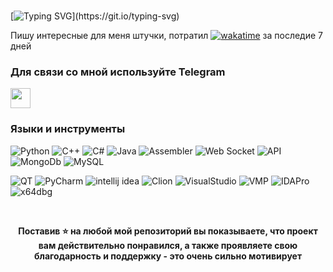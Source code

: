 ### 
[![Typing SVG](https://readme-typing-svg.herokuapp.com?color=%2336BCF7&lines=printf("Hello,+i'm+MrBonjur"))](https://git.io/typing-svg)

Пишу интересные для меня штучки, потратил  [![wakatime](https://wakatime.com/badge/user/4bde2f0f-a012-4a5c-9841-23a025273b88.svg)](https://wakatime.com/@4bde2f0f-a012-4a5c-9841-23a025273b88)  за последие 7 дней


### Для связи со мной используйте Telegram

<code><a href="https://t.me/mrbonjur"><img height="32" width="32" src="https://github.com/MrBonjur/me/raw/main/icons/Telegram.png"></a></code> 

### Языки и инструменты

![Python](https://img.shields.io/badge/Python-0a0d11?style=for-the-badge&logo=Python&logoColor=24B0FF)
![C++](https://img.shields.io/badge/C++-0a0d11?style=for-the-badge&logo=cplusplus&logoColor=24B0FF)
![C#](https://img.shields.io/badge/C%20Sharp-0a0d11?style=for-the-badge&logo=csharp&logoColor=24B0FF)
![Java](https://img.shields.io/badge/Java-0a0d11?style=for-the-badge&logo=java&logoColor=24B0FF)
![Assembler](https://img.shields.io/badge/Assembler-0a0d11?style=for-the-badge&logo=assembler&logoColor=24B0FF)
![Web Socket](https://img.shields.io/badge/Web%20Socket-0a0d11?style=for-the-badge&logo=Server&logoColor=24B0FF)
![API](https://img.shields.io/badge/API-0a0d11?style=for-the-badge&logo=Server&logoColor=24B0FF)
![MongoDb](https://img.shields.io/badge/MongoDb-0a0d11?style=for-the-badge&logo=mongodb&logoColor=24B0FF)
![MySQL](https://img.shields.io/badge/MySQL-0a0d11?style=for-the-badge&logo=MySQL&logoColor=24B0FF)

![QT](https://img.shields.io/badge/QT-0a0d11?style=for-the-badge&logo=QT&logoColor=24B0FF)
![PyCharm](https://img.shields.io/badge/PyCharm-0a0d11?style=for-the-badge&logo=PyCharm&logoColor=24B0FF)
![intellij idea](https://img.shields.io/badge/intellij%20idea-0a0d11?style=for-the-badge&logo=intellij%20idea&logoColor=24B0FF)
![Clion](https://img.shields.io/badge/Clion-0a0d11?style=for-the-badge&logo=Clion&logoColor=24B0FF)
![VisualStudio](https://img.shields.io/badge/VisualStudio-0a0d11?style=for-the-badge&logo=VisualStudio&logoColor=24B0FF)
![VMP](https://img.shields.io/badge/VMProtect-0a0d11?style=for-the-badge&logo=VMProtect&logoColor=24B0FF)
![IDAPro](https://img.shields.io/badge/IDA%20Pro-0a0d11?style=for-the-badge&logo=IDAPro&logoColor=24B0FF)
![x64dbg](https://img.shields.io/badge/x64dbg-0a0d11?style=for-the-badge&logo=x64dbg&logoColor=24B0FF)


<br>
<p align="center">
  <b>
  Поставив ⭐ на любой мой репозиторий вы показываете, что проект вам действительно понравился, а также проявляете свою благодарность и поддержку - это очень сильно мотивирует
  </b>
</p>
